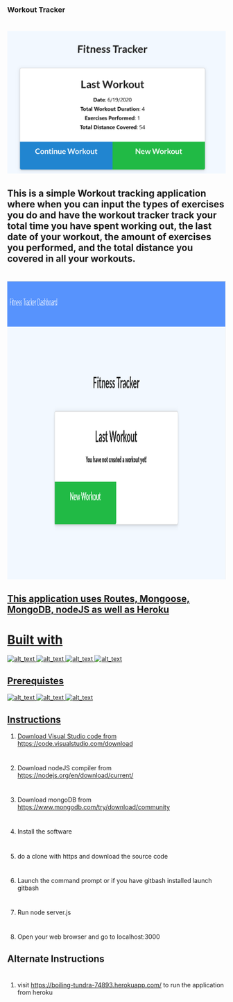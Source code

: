 ### Workout Tracker
#
![alt text](readmeimages/continueworkout.PNG)

## This is a simple Workout tracking application where when you can input the types of exercises you do and have the workout tracker track your total time you have spent working out, the last date of your workout, the amount of exercises you performed, and the total distance you covered in all your workouts.
#
<a href="https://boiling-tundra-74893.herokuapp.com/"><img border="0" alt="newworkout image" src="readmeimages/newworkout.PNG" width="969" height="686">

## This application uses Routes, Mongoose, MongoDB, nodeJS as well as Heroku

# Built with
![alt_text](https://img.shields.io/badge/Technologies-Routes-green)
![alt_text](https://img.shields.io/badge/Technologies-Mongoose-green)
![alt_text](https://img.shields.io/badge/Technologies-MongoDB-green)
![alt_text](https://img.shields.io/badge/Technologies-nodeJS-green)

## Prerequistes
![alt_text](https://img.shields.io/badge/Required-VSCode-red)
![alt_text](https://img.shields.io/badge/Required-MongoDB-red)
![alt_text](https://img.shields.io/badge/Required-nodeJS%20Compiler-red)


## Instructions

1. Download Visual Studio code from https://code.visualstudio.com/download 
#
2. Download nodeJS compiler from https://nodejs.org/en/download/current/
#
3. Download mongoDB from https://www.mongodb.com/try/download/community
#
4. Install the software
#
5. do a clone with https and download the source code
#
6. Launch the command prompt or if you have gitbash installed launch gitbash
#
7. Run node server.js
#
8. Open your web browser and go to localhost:3000

## Alternate Instructions
#
1. visit https://boiling-tundra-74893.herokuapp.com/ to run the application from heroku

